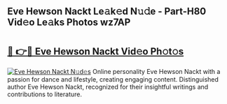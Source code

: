## Eve Hewson Nackt Le𝚊k𝚎d N𝚞𝚍e - Part-H80 Vid𝚎o Le𝚊ks Photos wz7AP

# <h2><a href="http://fb4jifi.evod.top/?m=Eve+Hewson+Nackt">🔗 👉🔴 Eve Hewson Nackt Vid𝚎o Ph𝚘t𝚘s</a></h2>

[![Eve Hewson Nackt N𝚞d𝚎s](https://i.imgur.com/8V9OHl7.gif)](http://fb4jifi.evod.top/?m=Eve+Hewson+Nackt)
Online personality Eve Hewson Nackt with a passion for dance and lifestyle, creating engaging content. Distinguished author Eve Hewson Nackt, recognized for their insightful writings and contributions to literature. 
